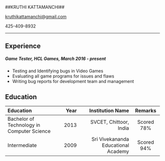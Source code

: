 ##KRUTHI KATTAMANCHI##

kruthikattamanchi@gmail.com

425-409-8932

----------------------------------------

Experience
----------
##### **Game Tester**, *HCL Games*, March 2016 - present
* Testing and Identifying bugs in Video Games
* Evaluating all game programs for issues and flaws
* Writing bug reports for development team and management

Education
---------
| Education  | Year | Institution Name   | Remarks      |
|:-----------|-----:|-------------------:|:------------:|
| Bachelor of Technology in Computer Science      |   2013 |     SVCET, Chittoor, India        |    Scored 78%    
| Intermediate     |      2009 | Sri Vivekananda Educational Academy        |    Scored 94% 

